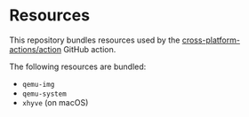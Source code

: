 # Resources

This repository bundles resources used by the
[cross-platform-actions/action](https://github.com/cross-platform-actions/action)
GitHub action.

The following resources are bundled:

* `qemu-img`
* `qemu-system`
* `xhyve` (on macOS)
